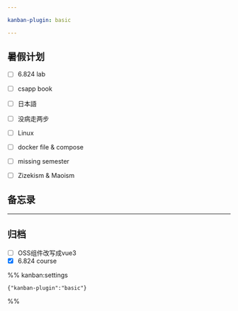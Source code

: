 ```yaml
---

kanban-plugin: basic

---
```


## 暑假计划

- [ ] 6.824 lab
- [ ] csapp book
- [ ] 日本語
- [ ] 没病走两步
- [ ] Linux
- [ ] docker file & compose
- [ ] missing semester
- [ ] Zizekism & Maoism


## 备忘录



***

## 归档

- [ ] OSS组件改写成vue3
- [x] 6.824 course

%% kanban:settings
```
{"kanban-plugin":"basic"}
```
%%